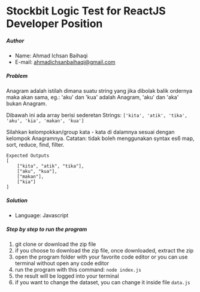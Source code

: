 # Stockbit Logic Test for ReactJS Developer Position

##### Author
* Name: Ahmad Ichsan Baihaqi
* E-mail: ahmadichsanbaihaqi@gmail.com 

##### Problem
Anagram adalah istilah dimana suatu string yang jika dibolak balik ordernya maka akan sama, eg.: 'aku' dan 'kua' adalah Anagram, 'aku' dan 'aka' bukan Anagram.

Dibawah ini ada array berisi sederetan Strings:
```['kita', 'atik', 'tika', 'aku', 'kia', 'makan', 'kua']```

Silahkan kelompokkan/group kata - kata di dalamnya sesuai dengan kelompok Anagramnya. Catatan: tidak boleh menggunakan syntax es6 map, sort, reduce, find, filter.
```
Expected Outputs
[
    ["kita", "atik", "tika"],
    ["aku", "kua"],
    ["makan"],
    ["kia"]
]
```

##### Solution
* Language: Javascript

##### Step by step to run the program
1. git clone or download the zip file
2. if you choose to download the zip file, once downloaded, extract the zip
3. open the program folder with your favorite code editor or you can use terminal without open any code editor
4. run the program with this command: ```node index.js```
5. the result will be logged into your terminal
6. if you want to change the dataset, you can change it inside file ```data.js```
